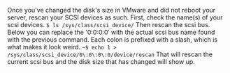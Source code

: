 Once you've changed the disk's size in VMware and did not reboot your server, rescan your SCSI devices as such.
First, check the name(s) of your scsi devices.
`$ ls /sys/class/scsi_device/`
Then rescan the scsi bus. Below you can replace the '0\:0\:0\:0′ with the actual scsi bus name found with the previous command. Each colon is prefixed with a slash, which is what makes it look weird.
`~$ echo 1 > /sys/class/scsi_device/0\:0\:0\:0/device/rescan`
That will rescan the current scsi bus and the disk size that has changed will show up.
